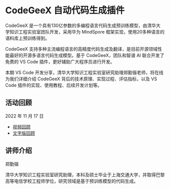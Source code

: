 # CodeGeeX 自动代码生成插件

CodeGeeX 是一个具有130亿参数的多编程语言代码生成预训练模型，由清华大学知识工程实验室团队开发，采用华为 MindSpore 框架实现，使用20多种语言的语料库上预训练得到。

CodeGeeX 支持多种主流编程语言的高精度代码生成及翻译，是目前开源领域性能最好的开源多语言代码生成模型。基于 CodeGeeX，团队和智谱 AI 联合开发了免费的 VS Code 插件，更好辅助广大程序员进行开发。

本期 VS Code 开发分享，清华大学知识工程实验室研究助理郑勤锴老师，将在线为我们详细介绍 CodeGeeX 背后的技术原理、实现过程、评估指标，以及 VS Code 插件的实现、使用教程、后续开发计划等。 

## 活动回顾

2022 年 11 月 17 日

* [视频回顾](https://www.bilibili.com/video/BV1m24y1y7Rr)
* [文字版回顾](https://mp.weixin.qq.com/s/MD15IX4LnOnS5Lty_U5SiQ)

## 讲师介绍

郑勤锴 

清华大学知识工程实验室研究助理，本科及硕士毕业于上海交通大学，并取得巴黎高等电信学校工程师学位，研究领域是基于预训练模型的代码生成。
